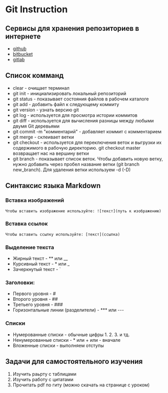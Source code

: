 # Git Instruction

## Сервисы для хранения репозиториев в интернете

* [github](https://github.com/)
* [bitbucket](https://bitbucket.org/)
* [gitlab](https://gitlab.com/)

## Список комманд

* clear - очищает терминал
* git init - инициализировать локальный репозиторий
* git status - показывает состояния файлов в рабочем каталоге
* git add - добавить файл к следующему коммиту
* git version - узнать версию git
* git log - используется для просмотра истории коммитов
* git diff - используется для вычисления разницы между любыми двумя Git деревьями
* git commit -m "комментарий" - добавляет коммит с комментарием
* git merge - склеивает ветки
* git checkout - используется для переключения веток и выгрузки их содержимого в рабочую директорию. git checkout master возвращает нас на вершину ветки
* git branch - показывает список веток. Чтобы добавить новую ветку, нужно добавить через пробел название ветки (git branch new_branch). Для удаления ветки используем -d (-D)

## Синтаксис языка Markdown

### Вставка изображений
    Чтобы вставить изображение используйте: ![текст](путь к изображению)

### Вставка ссылок
    Чтобы вставить ссылку используйте: [текст](ссылка)
    
### Выделение текста
* Жирный текст - ** или __
* Курсивный текст - * или _
* Зачеркнутый текст - `

### Заголовки:
  * Первого уровня - #
  * Второго уровня - ##
  * Третьего уровня - ###
  * Горизонтальные линии (разделители) - *** или ---

### Списки
* Нумерованные списки - обычные цифры 1. 2. 3. и тд.
* Ненумерованные списки - * или + или - вначале
* Вложенные списки - выполняем отступы  
  
## Задачи для самостоятельного изучения
1. Изучить раьрту с таблицами
2. Изучить работу с цитатами
3. Прочитать pdf по гиту (можно скачать на странице с уроком)
